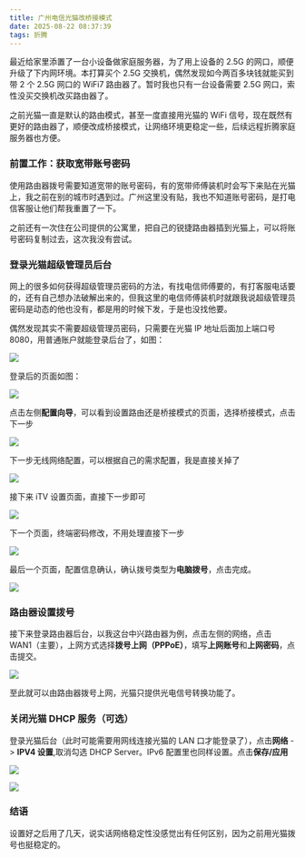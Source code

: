 ```yaml
---
title: 广州电信光猫改桥接模式
date: 2025-08-22 08:37:39
tags: 折腾
---
```


最近给家里添置了一台小设备做家庭服务器，为了用上设备的 2.5G 的网口，顺便升级了下内网环境。本打算买个 2.5G 交换机，偶然发现如今两百多块钱就能买到带 2 个 2.5G 网口的 WiFi7 路由器了。暂时我也只有一台设备需要 2.5G 网口，索性没买交换机改买路由器了。

之前光猫一直是默认的路由模式，甚至一度直接用光猫的 WiFi 信号，现在既然有更好的路由器了，顺便改成桥接模式，让网络环境更稳定一些，后续远程折腾家庭服务器也方便。

<!--more-->

### 前置工作：获取宽带账号密码

使用路由器拨号需要知道宽带的账号密码，有的宽带师傅装机时会写下来贴在光猫上，我之前在别的城市时遇到过。广州这里没有贴，我也不知道账号密码，是打电信客服让他们帮我重置了一下。

之前还有一次住在公司提供的公寓里，把自己的锐捷路由器插到光猫上，可以将账号密码复制过去，这次我没有尝试。

### 登录光猫超级管理员后台

网上的很多如何获得超级管理员密码的方法，有找电信师傅要的，有打客服电话要的，还有自己想办法破解出来的，但我这里的电信师傅装机时就跟我说超级管理员密码是动态的他也没有，都是用的时候下发，于是也没找他要。

偶然发现其实不需要超级管理员密码，只需要在光猫 IP 地址后面加上端口号 8080，用普通账户就能登录后台了，如图：

![](/01login.png)

登录后的页面如图：

![](/02mainpage.jpg)

点击左侧**配置向导**，可以看到设置路由还是桥接模式的页面，选择桥接模式，点击下一步

![](/03配置向导.png)

下一步无线网络配置，可以根据自己的需求配置，我是直接关掉了

![](/04光猫无线网络配置.png)

接下来 iTV 设置页面，直接下一步即可

![](/05itv.png)

下一个页面，终端密码修改，不用处理直接下一步

![](/06终端登录密码修改.png)

最后一个页面，配置信息确认，确认拨号类型为**电脑拨号**，点击完成。

![](/07电脑拨号.png)

### 路由器设置拨号

接下来登录路由器后台，以我这台中兴路由器为例，点击左侧的网络，点击 WAN1（主要），上网方式选择**拨号上网（PPPoE）**，填写**上网账号**和**上网密码**，点击提交。

![](/08路由器设置拨号.png)

至此就可以由路由器拨号上网，光猫只提供光电信号转换功能了。

### 关闭光猫 DHCP 服务（可选）

登录光猫后台（此时可能需要用网线连接光猫的 LAN 口才能登录了），点击**网络** -> **IPV4 设置**,取消勾选 DHCP Server。IPv6 配置里也同样设置。点击**保存/应用**

![](/09IPV4DHCP.png)

![](/10ipv6DHCP.png)

### 结语

设置好之后用了几天，说实话网络稳定性没感觉出有任何区别，因为之前用光猫拨号也挺稳定的。






